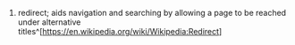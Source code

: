 1. redirect; aids navigation and searching by allowing a page to be reached under alternative titles^[https://en.wikipedia.org/wiki/Wikipedia:Redirect]